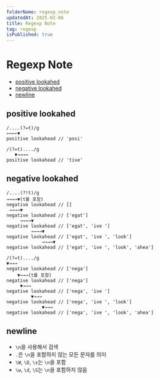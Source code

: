 ```yaml
---
folderName: regexp_note
updatedAt: 2025-02-06
title: Regexp Note
tag: regexp
isPublished: true
---
```


# Regexp Note

- [positive lookahed](#positive-lookahed)
- [negative lookahed](#negative-lookahed)
- [newline](#newline)

## positive lookahed

```text
/....(?=t)/g
←←←←▼
positive lookahead // 'posi'

/(?=t)..../g
   ▼→→→→
positive lookahead // 'tive'
```

## negative lookahed

```text
/....(?!t)/g
→→→→▼(t를 포함)
negative lookahead // []
 →→→→▼
negative lookahead // ['egat']
     →→→→▼
negative lookahead // ['egat', 'ive ']
         →→→→▼
negative lookahead // ['egat', 'ive ', 'look']
             →→→→▼
negative lookahead // ['egat', 'ive ', 'look', 'ahea']

/(?=t)..../g
▼→→→
negative lookahead // ['nega']
    ▼→→→(t를 포함)
negative lookahead // ['nega']
     ▼→→→
negative lookahead // ['nega', 'ive ']
         ▼→→→
negative lookahead // ['nega', 'ive ', 'look']
             ▼→→→
negative lookahead // ['nega', 'ive ', 'look', 'ahea']
```

## newline

- `\n`을 사용해서 검색
- `.`은 `\n`을 포함하지 않는 모든 문자를 의미
- `\W`, `\D`, `\s`는 `\n`을 포함
- `\w`, `\d`, `\S`는 `\n`을 포함하지 않음
